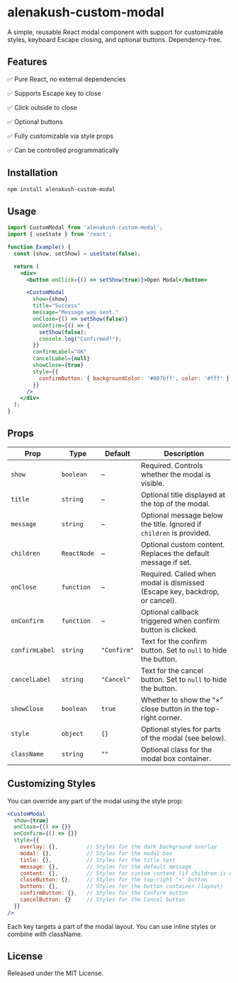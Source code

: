 # alenakush-custom-modal
A simple, reusable React modal component with support for customizable styles, keyboard Escape closing, and optional buttons. Dependency-free.

## Features
✅ Pure React, no external dependencies

✅ Supports Escape key to close

✅ Click outside to close

✅ Optional buttons

✅ Fully customizable via style props

✅ Can be controlled programmatically

## Installation
```bash
npm install alenakush-custom-modal
```

## Usage
```jsx
import CustomModal from 'alenakush-custom-modal';
import { useState } from 'react';

function Example() {
  const [show, setShow] = useState(false);

  return (
    <div>
      <button onClick={() => setShow(true)}>Open Modal</button>

      <CustomModal
        show={show}
        title="Success"
        message="Message was sent."
        onClose={() => setShow(false)}
        onConfirm={() => {
          setShow(false);
          console.log("Confirmed!");
        }}
        confirmLabel="OK"
        cancelLabel={null}
        showClose={true}
        style={{
          confirmButton: { backgroundColor: '#007bff', color: '#fff' },
        }}
      />
    </div>
  );
}
```
## Props

| Prop         | Type       | Default    | Description                                                                 |
|--------------|------------|------------|-----------------------------------------------------------------------------|
| `show`       | `boolean`  | –          | Required. Controls whether the modal is visible.                           |
| `title`      | `string`   | –          | Optional title displayed at the top of the modal.                          |
| `message`    | `string`   | –          | Optional message below the title. Ignored if `children` is provided.       |
| `children`   | `ReactNode`| –          | Optional custom content. Replaces the default message if set.              |
| `onClose`    | `function` | –          | Required. Called when modal is dismissed (Escape key, backdrop, or cancel).|
| `onConfirm`  | `function` | –          | Optional callback triggered when confirm button is clicked.                |
| `confirmLabel` | `string` | `"Confirm"`| Text for the confirm button. Set to `null` to hide the button.             |
| `cancelLabel` | `string`  | `"Cancel"` | Text for the cancel button. Set to `null` to hide the button.              |
| `showClose`  | `boolean`  | `true`     | Whether to show the “×” close button in the top-right corner.              |
| `style`      | `object`   | `{}`       | Optional styles for parts of the modal (see below).                        |
| `className`  | `string`   | `""`       | Optional class for the modal box container.                                |

## Customizing Styles
You can override any part of the modal using the style prop:

```jsx
<CustomModal
  show={true}
  onClose={() => {}}
  onConfirm={() => {}}
  style={{
    overlay: {},         // Styles for the dark background overlay
    modal: {},           // Styles for the modal box
    title: {},           // Styles for the title text
    message: {},         // Styles for the default message
    content: {},         // Styles for custom content (if children is used)
    closeButton: {},     // Styles for the top-right "×" button
    buttons: {},         // Styles for the button container (layout)
    confirmButton: {},   // Styles for the Confirm button
    cancelButton: {}     // Styles for the Cancel button
  }}
/>
```
Each key targets a part of the modal layout. You can use inline styles or combine with className.

## License
Released under the MIT License.